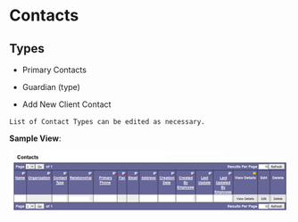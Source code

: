 # Contacts

## Types

* Primary Contacts

* Guardian (type)

* Add New Client Contact

```admonish note
List of Contact Types can be edited as necessary.
```

**Sample View**:

![Contacts](images/contacts.png)